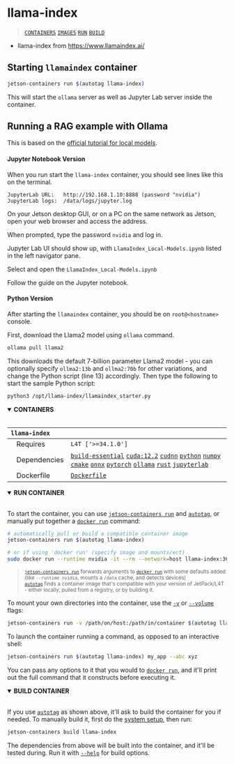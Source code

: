 # llama-index

> [`CONTAINERS`](#user-content-containers) [`IMAGES`](#user-content-images) [`RUN`](#user-content-run) [`BUILD`](#user-content-build)


* llama-index from https://www.llamaindex.ai/

## Starting `llamaindex` container

```bash
jetson-containers run $(autotag llama-index)
```

This will start the `ollama` server as well as Jupyter Lab server inside the container.

## Running a RAG example with Ollama

This is based on the [official tutorial for local models](https://docs.llamaindex.ai/en/stable/getting_started/starter_example_local/).

#### Jupyter Notebook Version

When you run start the `llama-index` container, you should see lines like this on the terminal.

```
JupyterLab URL:   http://192.168.1.10:8888 (password "nvidia")
JupyterLab logs:  /data/logs/jupyter.log
```

On your Jetson desktop GUI, or on a PC on the same network as Jetson, open your web browser and access the address.

When prompted, type the password `nvidia` and log in.

Jupyter Lab UI should show up, with `LlamaIndex_Local-Models.ipynb` listed in the left navigator pane.

Select and open the `LlamaIndex_Local-Models.ipynb`

Follow the guide on the Jupyter notebook.

####  Python Version

After starting the `llamaindex` container, you should be on `root@<hostname>` console.

First, download the Llama2 model using `ollama` command.

```bash
ollama pull llama2
```

This downloads the default 7-billion parameter Llama2 model - you can optionally specify `ollma2:13b` and `ollma2:70b` for other variations, and change the Python script (line 13) accordingly. Then type the following to start the sample Python script:

```bash
python3 /opt/llama-index/llamaindex_starter.py
```


<details open>
<summary><b><a id="containers">CONTAINERS</a></b></summary>
<br>

| **`llama-index`** | |
| :-- | :-- |
| &nbsp;&nbsp;&nbsp;Requires | `L4T ['>=34.1.0']` |
| &nbsp;&nbsp;&nbsp;Dependencies | [`build-essential`](/packages/build/build-essential) [`cuda:12.2`](/packages/cuda/cuda) [`cudnn`](/packages/cuda/cudnn) [`python`](/packages/build/python) [`numpy`](/packages/numpy) [`cmake`](/packages/build/cmake/cmake_pip) [`onnx`](/packages/onnx) [`pytorch`](/packages/pytorch) [`ollama`](/packages/llm/ollama) [`rust`](/packages/build/rust) [`jupyterlab`](/packages/jupyterlab) |
| &nbsp;&nbsp;&nbsp;Dockerfile | [`Dockerfile`](Dockerfile) |

</details>

<details open>
<summary><b><a id="run">RUN CONTAINER</a></b></summary>
<br>

To start the container, you can use [`jetson-containers run`](/docs/run.md) and [`autotag`](/docs/run.md#autotag), or manually put together a [`docker run`](https://docs.docker.com/engine/reference/commandline/run/) command:
```bash
# automatically pull or build a compatible container image
jetson-containers run $(autotag llama-index)

# or if using 'docker run' (specify image and mounts/ect)
sudo docker run --runtime nvidia -it --rm --network=host llama-index:36.2.0

```
> <sup>[`jetson-containers run`](/docs/run.md) forwards arguments to [`docker run`](https://docs.docker.com/engine/reference/commandline/run/) with some defaults added (like `--runtime nvidia`, mounts a `/data` cache, and detects devices)</sup><br>
> <sup>[`autotag`](/docs/run.md#autotag) finds a container image that's compatible with your version of JetPack/L4T - either locally, pulled from a registry, or by building it.</sup>

To mount your own directories into the container, use the [`-v`](https://docs.docker.com/engine/reference/commandline/run/#volume) or [`--volume`](https://docs.docker.com/engine/reference/commandline/run/#volume) flags:
```bash
jetson-containers run -v /path/on/host:/path/in/container $(autotag llama-index)
```
To launch the container running a command, as opposed to an interactive shell:
```bash
jetson-containers run $(autotag llama-index) my_app --abc xyz
```
You can pass any options to it that you would to [`docker run`](https://docs.docker.com/engine/reference/commandline/run/), and it'll print out the full command that it constructs before executing it.
</details>
<details open>
<summary><b><a id="build">BUILD CONTAINER</b></summary>
<br>

If you use [`autotag`](/docs/run.md#autotag) as shown above, it'll ask to build the container for you if needed.  To manually build it, first do the [system setup](/docs/setup.md), then run:
```bash
jetson-containers build llama-index
```
The dependencies from above will be built into the container, and it'll be tested during.  Run it with [`--help`](/jetson_containers/build.py) for build options.
</details>
